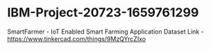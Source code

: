 # IBM-Project-20723-1659761299
SmartFarmer - IoT Enabled Smart Farming Application
Dataset Link - https://www.tinkercad.com/things/9MzQYrcZIxo
